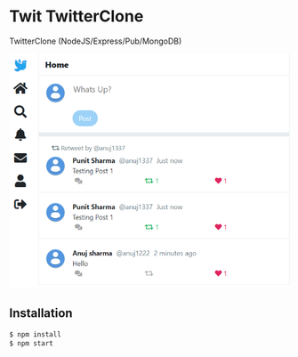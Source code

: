 
# Twit TwitterClone
TwitterClone (NodeJS/Express/Pub/MongoDB)

![](https://raw.githubusercontent.com/0xAnuj/Twit_TwitterClone/main/Images/Screenshot3.png)

## Installation 

```
$ npm install
$ npm start

```

